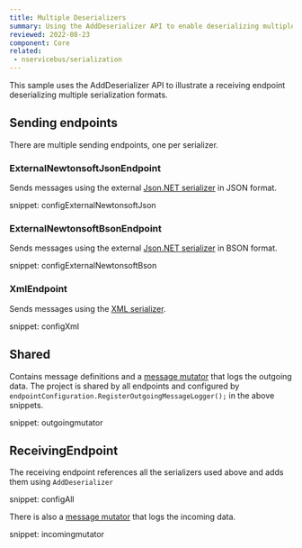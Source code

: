 ```yaml
---
title: Multiple Deserializers
summary: Using the AddDeserializer API to enable deserializing multiple formats.
reviewed: 2022-08-23
component: Core
related:
 - nservicebus/serialization
---
```



This sample uses the AddDeserializer API to illustrate a receiving endpoint deserializing multiple serialization formats.


## Sending endpoints

There are multiple sending endpoints, one per serializer.


### ExternalNewtonsoftJsonEndpoint

Sends messages using the external [Json.NET serializer](/nservicebus/serialization/newtonsoft.md) in JSON format.

snippet: configExternalNewtonsoftJson


### ExternalNewtonsoftBsonEndpoint

Sends messages using the external [Json.NET serializer](/nservicebus/serialization/newtonsoft.md) in BSON format.

snippet: configExternalNewtonsoftBson


### XmlEndpoint

Sends messages using the [XML serializer](/nservicebus/serialization/xml.md).

snippet: configXml


## Shared

Contains message definitions and a [message mutator](/nservicebus/pipeline/message-mutators.md) that logs the outgoing data. The project is shared by all endpoints and configured by `endpointConfiguration.RegisterOutgoingMessageLogger();` in the above snippets.

snippet: outgoingmutator


## ReceivingEndpoint

The receiving endpoint references all the serializers used above and adds them using `AddDeserializer`

snippet: configAll

There is also a [message mutator](/nservicebus/pipeline/message-mutators.md) that logs the incoming data.

snippet: incomingmutator
